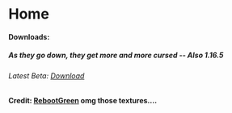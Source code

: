 # Home

#### Downloads:
##### As they go down, they get more and more cursed   -- Also 1.16.5


###### Latest Beta: [Download](https://github.com/Buffesworld/beta_mod_versions/blob/main/buffeworldv14%20(beta).jar?raw=true)

#### Credit: [RebootGreen](https://mine.ly/RebootGreen.1) omg those textures....

